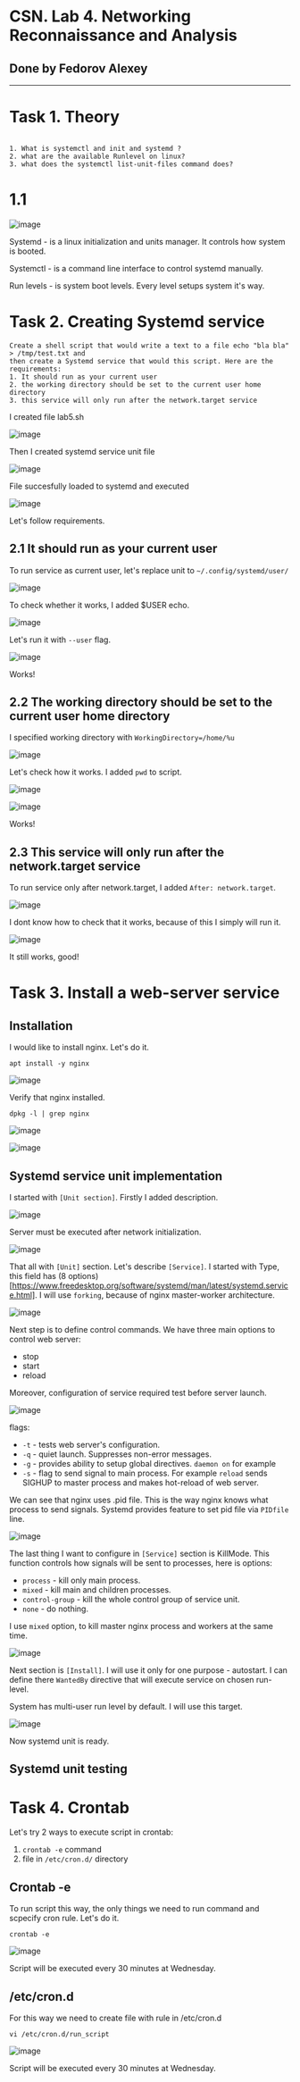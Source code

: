 # CSN. Lab 4. Networking Reconnaissance and Analysis

## Done by Fedorov Alexey

---

# Task 1. Theory

```

1. What is systemctl and init and systemd ?
2. what are the available Runlevel on linux?
3. what does the systemctl list-unit-files command does?
```

# 1.1

![image](https://github.com/user-attachments/assets/178adbed-25c4-453a-9a12-2071bdf207bd)

Systemd - is a linux initialization and units manager. It controls how system is booted.

Systemctl - is a command line interface to control systemd manually.

Run levels - is system boot levels. Every level setups system it's way.


# Task 2. Creating Systemd service

```
Create a shell script that would write a text to a file echo "bla bla" > /tmp/test.txt and
then create a Systemd service that would this script. Here are the requirements:
1. It should run as your current user
2. the working directory should be set to the current user home directory
3. this service will only run after the network.target service
```

I created file lab5.sh

![image](https://github.com/user-attachments/assets/94999296-ad98-45d4-9eaa-933db094a1d8)

Then I created systemd service unit file

![image](https://github.com/user-attachments/assets/a4f0c936-1380-4b86-a26c-8a8ec42d28df)

File succesfully loaded to systemd and executed

![image](https://github.com/user-attachments/assets/1f73213b-ba2d-4ae8-a585-d3c3ede1dcd8)

Let's follow requirements.

## 2.1 It should run as your current user

To run service as current user, let's replace unit to `~/.config/systemd/user/`

![image](https://github.com/user-attachments/assets/f7b1b95d-6284-4b68-9a55-a57ec656abd4)

To check whether it works, I added $USER echo.

![image](https://github.com/user-attachments/assets/133e9f30-dcf1-4684-98f1-7d8b1ddbfa8d)

Let's run it with `--user` flag.

![image](https://github.com/user-attachments/assets/083e1103-e997-47b6-a014-801c7ccffa17)

Works!

## 2.2 The working directory should be set to the current user home directory

I specified working directory with `WorkingDirectory=/home/%u`

![image](https://github.com/user-attachments/assets/b89719f4-85d2-4143-a60c-f682f32e494b)

Let's check how it works. I added `pwd` to script.

![image](https://github.com/user-attachments/assets/f3c7cbdf-6ed2-4bd7-9738-bf74a29283d3)

![image](https://github.com/user-attachments/assets/da8ffc0e-9bf9-4f91-bb43-37709d6d9223)

Works!

## 2.3 This service will only run after the network.target service

To run service only after network.target, I added `After: network.target`.

![image](https://github.com/user-attachments/assets/7a14e092-3e40-43e2-9c2d-b0212b6fdcb0)

I dont know how to check that it works, because of this I simply will run it.

![image](https://github.com/user-attachments/assets/3f51e978-de87-4165-8052-e56c025e069d)

It still works, good!

# Task 3. Install a web-server service

## Installation

I would like to install nginx. Let's do it.

```
apt install -y nginx
```

![image](https://github.com/user-attachments/assets/0ea1f798-7b46-4de8-a659-84d0e9884e10)

Verify that nginx installed.

```
dpkg -l | grep nginx
```

![image](https://github.com/user-attachments/assets/3cccb3c7-3dd3-44c7-bf6e-d29c7e7c9fdd)

![image](https://github.com/user-attachments/assets/e2d3d1ec-6650-4f9b-9d73-e501b29ff526)


## Systemd service unit implementation

I started with `[Unit section]`. Firstly I added description.

![image](https://github.com/user-attachments/assets/f4d3655f-cb3d-443b-a575-c4fc510c3d74)

Server must be executed after network initialization.

![image](https://github.com/user-attachments/assets/379da96e-ede3-4a07-9947-859dae1dbb88)

That all with `[Unit]` section. Let's describe `[Service]`. I started with Type, this field has (8 options)[https://www.freedesktop.org/software/systemd/man/latest/systemd.service.html]. I will use `forking`, because of nginx master-worker architecture.

![image](https://github.com/user-attachments/assets/11a39ca7-6ecc-4965-beb6-9f0fd56e4944)

Next step is to define control commands. We have three main options to control web server:

- stop
- start
- reload

Moreover, configuration of service required test before server launch.

![image](https://github.com/user-attachments/assets/74ba386d-0b8d-41c3-8cd8-912ea6d4a93f)

flags:
- `-t` - tests web server's configuration.
- `-q` - quiet launch. Suppresses non-error messages.
- `-g` - provides ability to setup global directives. `daemon on` for example
- `-s` - flag to send signal to main process. For example `reload` sends SIGHUP to master process and makes hot-reload of web server.

We can see that nginx uses .pid file. This is the way nginx knows what process to send signals. Systemd provides feature to set pid file via `PIDfile` line.

![image](https://github.com/user-attachments/assets/20145be2-1899-490c-a534-27e4801a5329)

The last thing I want to configure in `[Service]` section is KillMode. This function controls how signals will be sent to processes, here is options:

- `process` - kill only main process.
- `mixed` - kill main and children processes.
- `control-group` - kill the whole control group of service unit.
- `none` - do nothing.

I use `mixed` option, to kill master nginx process and workers at the same time.

![image](https://github.com/user-attachments/assets/4b3b05c3-23be-403d-9ccd-58cb13a6666d)

Next section is `[Install]`. I will use it only for one purpose - autostart. I can define there `WantedBy` directive that will execute service on chosen run-level. 

System has multi-user run level by default. I will use this target.

![image](https://github.com/user-attachments/assets/5e25e2e7-d9bb-40c4-84d6-ad73f5259a43)

Now systemd unit is ready.

## Systemd unit testing



# Task 4. Crontab

Let's try 2 ways to execute script in crontab:

1. `crontab -e` command
2. file in `/etc/cron.d/` directory

## Crontab -e

To run script this way, the only things we need to run command and scpecify cron rule. Let's do it.

`crontab -e`

![image](https://github.com/user-attachments/assets/4545dee9-ef44-45a0-9fe3-3117eed8b877)

Script will be executed every 30 minutes at Wednesday.


## /etc/cron.d

For this way we need to create file with rule in /etc/cron.d

```
vi /etc/cron.d/run_script
```
![image](https://github.com/user-attachments/assets/a635290d-ba2a-4876-9f4b-9fab50131970)

Script will be executed every 30 minutes at Wednesday.
